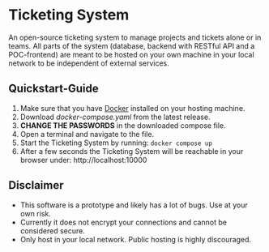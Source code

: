 # Ticketing System
An open-source ticketing system to manage projects and tickets alone or in teams. All parts of the system (database, backend with RESTful API and a POC-frontend) are meant to be hosted on your own machine in your local network to be independent of external services.

## Quickstart-Guide
1. Make sure that you have [Docker](https://www.docker.com/) installed on your hosting machine.
1. Download *docker-compose.yaml* from the latest release.
1. __CHANGE THE PASSWORDS__ in the downloaded compose file.
1. Open a terminal and navigate to the file.
1. Start the Ticketing System by running: `docker compose up`
1. After a few seconds the Ticketing System will be reachable in your browser under: http://localhost:10000

## Disclaimer
- This software is a prototype and likely has a lot of bugs. Use at your own risk.
- Currently it does not encrypt your connections and cannot be considered secure.
- Only host in your local network. Public hosting is highly discouraged.
